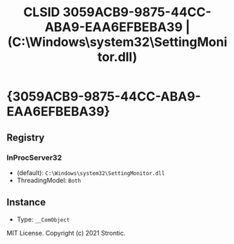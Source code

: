 ﻿---
title: "CLSID 3059ACB9-9875-44CC-ABA9-EAA6EFBEBA39 | (C:\\Windows\\system32\\SettingMonitor.dll)"
excerpt: What is COM-Object CLSID 3059ACB9-9875-44CC-ABA9-EAA6EFBEBA39?
---

# {3059ACB9-9875-44CC-ABA9-EAA6EFBEBA39}


## Registry


### InProcServer32

* (default): `C:\Windows\system32\SettingMonitor.dll`
* ThreadingModel: `Both`

## Instance

* Type: `__ComObject`

MIT License. Copyright (c) 2021 Strontic.


